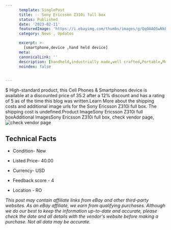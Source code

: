 ```yaml
---
      template: SinglePost
      title: -- Sony Ericsson Z310i full box
      status: Published
      date: '2023-02-11'
      featuredImage: 'https://i.ebayimg.com/thumbs/images/g/Qq0AAOSwNkBjxZhu/s-l225.jpg'
      category: News , Updates

      excerpt: >-
        [smartphone,device ,hand held device]
      meta:
      canonicalLink: ''
      description: [handheld,industrially made,well crafted,Portable,Mobile,Compact,Convenient,Lightweight,Maneuverable,Man-portable,Miniature,Carriable,Hand-held,Light,Holdable,Transportable,Mobile device,Pocket-sized,On-the-go,Wireless,Cordless,Compact size,Convenient size, smartphone,device ,hand held device]
      noindex: false

        
---
```

$
    High-standard product, this Cell Phones & Smartphones device is available at a discounted price of 35.2 after a 12% discount and has a rating of 5 as of the time this blog was written.Learn More about the shipping costs and additional image urls for the Sony Ericsson Z310i full box. The shipping cost is undefined.Product ImageSony Ericsson Z310i full boxAdditional ImagesSony Ericsson Z310i full box, check vendor page, ![check vendor page](https://origin-galleryplus.ebayimg.com/ws/web/204217417559_2_0_1/225x225.jpg,https://origin-galleryplus.ebayimg.com/ws/web/204217417559_3_0_1/225x225.jpg,https://origin-galleryplus.ebayimg.com/ws/web/204217417559_4_0_1/225x225.jpg,https://origin-galleryplus.ebayimg.com/ws/web/204217417559_5_0_1/225x225.jpg,https://origin-galleryplus.ebayimg.com/ws/web/204217417559_6_0_1/225x225.jpg,https://origin-galleryplus.ebayimg.com/ws/web/204217417559_7_0_1/225x225.jpg,https://origin-galleryplus.ebayimg.com/ws/web/204217417559_8_0_1/225x225.jpg)
    
    

 ## Technical Facts 



     
      

 - Condition- New 


      

 - Listed Price- 40.00 


      

 - Currency- USD 


      

 - Feedback score - 4 


      

 - Location - RO 


      
      

 *_This post may contain affiliate links from eBay and other third-party websites. As an eBay affiliate, we earn from qualifying purchases. Although we do our best to keep the information up-to-date and accurate, please check the date and all details with the vendor's website before making a purchase. Not all data may be accurate._*



    
    
    
    
    